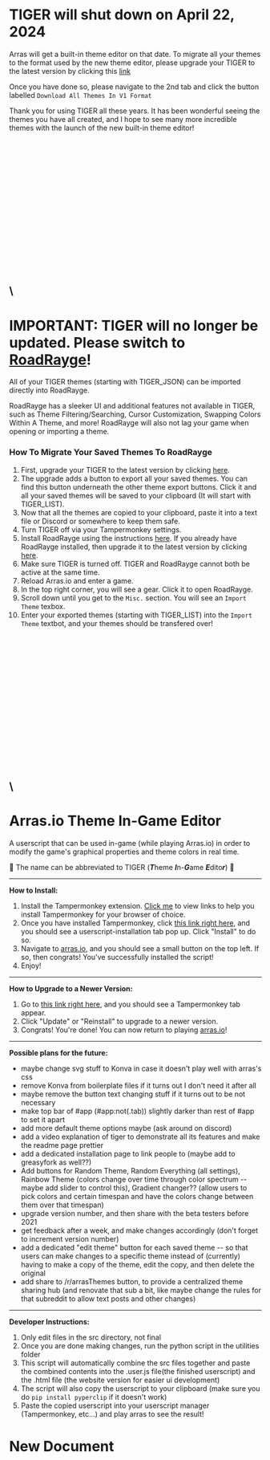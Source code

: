 # TIGER will shut down on April 22, 2024
Arras will get a built-in theme editor on that date. To migrate all your themes to the format used by the new theme editor, please upgrade your TIGER to the latest version by clicking this [link](https://github.com/Road6943/Arras-Theme-In-Game-Editor/raw/main/final/theme_in_game_editor.user.js)

Once you have done so, please navigate to the 2nd tab and click the button labelled `Download All Themes In V1 Format` 

Thank you for using TIGER all these years. It has been wonderful seeing the themes you have all created, and I hope to see many more incredible themes with the launch of the new built-in theme editor!

\
\
\
\
\
\
\
\
\
\
\
\
---



# IMPORTANT: TIGER will no longer be updated. Please switch to [RoadRayge](https://github.com/Road6943/RoadRayge)!
 All of your TIGER themes (starting with TIGER_JSON) can be imported directly into RoadRayge.

RoadRayge has a sleeker UI and additional features not available in TIGER, such as Theme Filtering/Searching, Cursor Customization, Swapping Colors Within A Theme, and more! RoadRayge will also not lag your game when opening or importing a theme.

### How To Migrate Your Saved Themes To RoadRayge
1. First, upgrade your TIGER to the latest version by clicking [here](https://github.com/Road6943/Arras-Theme-In-Game-Editor/raw/main/final/theme_in_game_editor.user.js).
2. The upgrade adds a button to export all your saved themes. You can find this button underneath the other theme export buttons. Click it and all your saved themes will be saved to your clipboard (It will start with TIGER_LIST).
3. Now that all the themes are copied to your clipboard, paste it into a text file or Discord or somewhere to keep them safe.
4. Turn TIGER off via your Tampermonkey settings.
5. Install RoadRayge using the instructions [here](https://github.com/Road6943/RoadRayge). If you already have RoadRayge installed, then upgrade it to the latest version by clicking [here](https://github.com/Road6943/RoadRayge/raw/main/RoadRayge.user.js).
6. Make sure TIGER is turned off. TIGER and RoadRayge cannot both be active at the same time.
7. Reload Arras.io and enter a game.
8. In the top right corner, you will see a gear. Click it to open RoadRayge.
9. Scroll down until you get to the `Misc.` section. You will see an `Import Theme` texbox.
10. Enter your exported themes (starting with TIGER_LIST) into the `Import Theme` textbot, and your themes should be transfered over!

\
\
\
\
\
\
\
\
\
\
\
\
---

# Arras.io Theme In-Game Editor
A userscript that can be used in-game (while playing Arras.io) in order to modify the game's graphical properties and theme colors in real time.

🐅 The name can be abbreviated to TIGER (***T***heme ***I***n-***G***ame ***E***dito***r***) 🐅

---

**How to Install:**
1. Install the Tampermonkey extension. [Click me](https://www.tampermonkey.net/?ext=dhdg) to view links to help you install Tampermonkey for your browser of choice.
2. Once you have installed Tampermonkey, click [this link right here](https://github.com/Road6943/Arras-Theme-In-Game-Editor/raw/main/final/theme_in_game_editor.user.js), and you should see a userscript-installation tab pop up. Click "Install" to do so.
3. Navigate to [arras.io](https://arras.io/), and you should see a small button on the top left. If so, then congrats! You've successfully installed the script!
4. Enjoy!

---

**How to Upgrade to a Newer Version:**
1. Go to [this link right here](https://github.com/Road6943/Arras-Theme-In-Game-Editor/raw/main/final/theme_in_game_editor.user.js), and you should see a Tampermonkey tab appear. 
2. Click "Update" or "Reinstall" to upgrade to a newer version.
3. Congrats! You're done! You can now return to playing [arras.io](https://arras.io/)!

---

**Possible plans for the future:**
+ maybe change svg stuff to Konva in case it doesn't play well with arras's css
+ remove Konva from boilerplate files if it turns out I don't need it after all
+ maybe remove the button text changing stuff if it turns out to be not necessary
+ make top bar of #app (#app:not(.tab)) slightly darker than rest of #app to set it apart
+ add more default theme options maybe (ask around on discord)
+ add a video explanation of tiger to demonstrate all its features and make the readme page prettier
+ add a dedicated installation page to link people to (maybe add to greasyfork as well??)
+ Add buttons for Random Theme, Random Everything (all settings), Rainbow Theme (colors change over time through color spectrum -- maybe add slider to control this), Gradient changer?? (allow users to pick colors and certain timespan and have the colors change between them over that timespan)
+ upgrade version number, and then share with the beta testers before 2021
+ get feedback after a week, and make changes accordingly (don't forget to increment version number)
+ add a dedicated "edit theme" button for each saved theme -- so that users can make changes to a specific theme instead of (currently) having to make a copy of the theme, edit the copy, and then delete the original 
+ add share to /r/arrasThemes button, to provide a centralized theme sharing hub (and renovate that sub a bit, like maybe change the rules for that subreddit to allow text posts and other changes)

---

**Developer Instructions:**
1. Only edit files in the src directory, not final
2. Once you are done making changes, run the python script in the utilities folder
3. This script will automatically combine the src files together and paste the combined contents into the .user.js file(the finished userscript) and the .html file (the website version for easier ui development)
4. The script will also copy the userscript to your clipboard (make sure you do `pip install pyperclip` if it doesn't work)
5. Paste the copied userscript into your userscript manager (Tampermonkey, etc...) and play arras to see the result!
# New Document